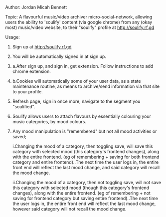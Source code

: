 Author: Jordan Micah Bennett

Topic: A flavourful music/video archiver micro-social-network, allowing users the ability to 'soulify' content (via google chrome)
from any (okay most) music/video website, to their "soulify" profile at http://soulify.rf.gd

Usage: 

1. Sign up at http://soulify.rf.gd

2. You will be automatically signed in at sign up.

3. a.After sign up, and sign in, get extension. Follow instructions to add chrome extension.

3. b.Cookies will automatically some of your user data, as a state maintenance routine, as means to
archive/send information via that site to your profile.

4. Refresh page, sign in once more, navigate to the segment you "soulified".

5. Soulify allows users to attach flavours by essentially colouring your music categories, by mood colours.

6. Any mood manipulation is "remembered" but not all mood activities or saved; 

	i.Changing the mood of a category, then toggling save, will save this category with selected mood (this category's frontend changes), along with the entire frontend. (eg of remembering + saving for both frontend category and entire frontend)..The next time the user logs in, the entire front end will reflect the last mood change, and said category will recall the mood change.
	
	ii.Changing the mood of a category, then not toggling save, will not save this category with selected mood (though this category's frontend changes), along with the entire frontend. (eg of remembering + not saving for frontend category but saving entire frontend)..The next time the user logs in, the entire front end will reflect the last mood change, however said category will not recall the mood change.

